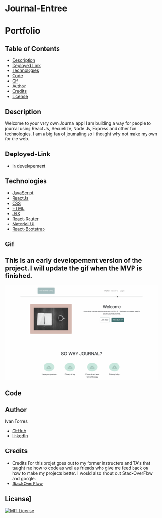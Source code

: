 # Journal-Entree

# Portfolio

## Table of Contents

- [Description](#Description)
- [Deployed Link](#Deployed-Link)
- [Technologies](#Technologies)
- [Code](#Code)
- [Gif](#Gif)
- [Author](#Author)
- [Credits](#Credits)
- [License](#License)

## Description

Welcome to your very own Journal app! I am building a way for people to journal using React Js, Sequelize, Node Js, Express and other fun technologies. I am a big fan of journaling so I thought why not make my own for the web.

## Deployed-Link

- In developement

## Technologies

- [JavaScript](https://www.w3schools.com/js/)
- [ReactJs](https://reactjs.org/)
- [CSS](https://www.w3schools.com/css/)
- [HTML](https://www.w3schools.com/html/)
- [JSX](https://reactjs.org/docs/introducing-jsx.html)
- [React-Router](https://reactrouter.com/web/guides/quick-start)
- [Material-Ui](https://material-ui.com/)
- [React-Bootstrap](https://react-bootstrap.github.io/)

## Gif
## This is an early developement version of the project. I will update the gif when the MVP is finished.
![Gif](./Journal-proto.gif)

## Code

## Author

Ivan Torres

- [GitHub](https://github.com/IvanTorresMia)
- [linkedIn](www.linkedin.com/in/ivan-torres-0828931b2)

## Credits

- Credits For this projet goes out to my former instructers and TA's that taught me how to code as well as friends who give me feed back on how to make my projects better. I would also shout out StackOverFlow and google.
- [StackOverFlow](https://stackoverflow.com/)

## License]

[![MIT License](https://img.shields.io/badge/License-MIT-blue.svg)](https://www.mit.edu/~amini/LICENSE.md)
